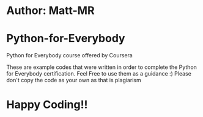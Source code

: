 # Author: Matt-MR
# Python-for-Everybody
Python for Everybody course offered by Coursera 

These are example codes that were written in order to complete the Python for Everybody certification. Feel Free to use them as a guidance :) 
 Please don't copy the code as your own as that is plagiarism
# Happy Coding!! 
